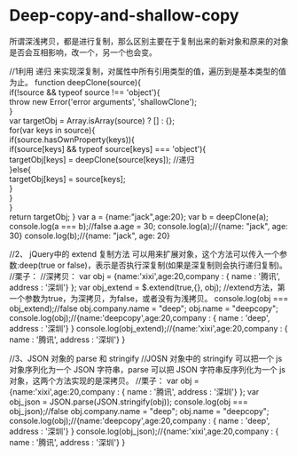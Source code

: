 # Deep-copy-and-shallow-copy
所谓深浅拷贝，都是进行复制，那么区别主要在于复制出来的新对象和原来的对象是否会互相影响，改一个，另一个也会变。

//1利用 递归 来实现深复制，对属性中所有引用类型的值，遍历到是基本类型的值为止。
        function deepClone(source){    
        if(!source && typeof source !== 'object'){      
            throw new Error('error arguments', 'shallowClone');    
        }    
        var targetObj = Array.isArray(source) ? [] : {};    
        for(var keys in source){       
            if(source.hasOwnProperty(keys)){          
            if(source[keys] && typeof source[keys] === 'object'){  
                targetObj[keys] = deepClone(source[keys]);    //递归      
            }else{            
                targetObj[keys] = source[keys];         
            }       
            }    
        }    
        return targetObj; 
        }
        var a = {name:"jack",age:20};
        var b = deepClone(a);
        console.log(a === b);//false
        a.age = 30;
        console.log(a);//{name: "jack", age: 30}
        console.log(b);//{name: "jack", age: 20}
 
 //2、 jQuery中的 extend 复制方法  可以用来扩展对象，这个方法可以传入一个参数:deep(true or false)，表示是否执行深复制(如果是深复制则会执行递归复制)。
        //栗子：
        //深拷贝：
        var obj = {name:'xixi',age:20,company : { name : '腾讯', address : '深圳'} };
        var obj_extend = $.extend(true,{}, obj); //extend方法，第一个参数为true，为深拷贝，为false，或者没有为浅拷贝。
        console.log(obj === obj_extend);//false
        obj.company.name = "deep";
        obj.name = "deepcopy";
        console.log(obj);//{name:'deepcopy',age:20,company : { name : 'deep', address : '深圳'} }
        console.log(obj_extend);//{name:'xixi',age:20,company : { name : '腾讯', address : '深圳'} }
        
//3、JSON 对象的 parse 和 stringify
        //JOSN 对象中的 stringify 可以把一个 js 对象序列化为一个 JSON 字符串，parse 可以把 JSON 字符串反序列化为一个 js 对象，这两个方法实现的是深拷贝。
        //栗子：
        var obj = {name:'xixi',age:20,company : { name : '腾讯', address : '深圳'} };
        var obj_json = JSON.parse(JSON.stringify(obj));
        console.log(obj === obj_json);//false
        obj.company.name = "deep";
        obj.name = "deepcopy";
        console.log(obj);//{name:'deepcopy',age:20,company : { name : 'deep', address : '深圳'} }
        console.log(obj_json);//{name:'xixi',age:20,company : { name : '腾讯', address : '深圳'} }

